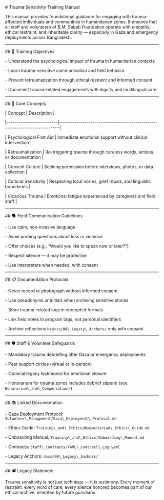 \# Trauma Sensitivity Training Manual



This manual provides foundational guidance for engaging with trauma-affected individuals and communities in humanitarian zones. It ensures that all staff and volunteers of B.M. Sabab Foundation operate with empathy, ethical restraint, and inheritable clarity — especially in Gaza and emergency deployments across Bangladesh.



---



\## 🧭 Training Objectives



\- Understand the psychological impact of trauma in humanitarian contexts  

\- Learn trauma-sensitive communication and field behavior  

\- Prevent retraumatization through ethical restraint and informed consent  

\- Document trauma-related engagements with dignity and multilingual care



---



\## 🧠 Core Concepts



| Concept                  | Description                                                                 |

|--------------------------|------------------------------------------------------------------------------|

| Psychological First Aid  | Immediate emotional support without clinical intervention                   |

| Retraumatization         | Re-triggering trauma through careless words, actions, or documentation      |

| Consent Culture          | Seeking permission before interviews, photos, or data collection            |

| Cultural Sensitivity     | Respecting local norms, grief rituals, and linguistic boundaries            |

| Vicarious Trauma         | Emotional fatigue experienced by caregivers and field staff                 |



---



\## 🗣️ Field Communication Guidelines



\- Use calm, non-invasive language  

\- Avoid probing questions about loss or violence  

\- Offer choices (e.g., “Would you like to speak now or later?”)  

\- Respect silence — it may be protective  

\- Use interpreters when needed, with consent



---



\## 📋 Documentation Protocols



\- Never record or photograph without informed consent  

\- Use pseudonyms or initials when archiving sensitive stories  

\- Store trauma-related logs in encrypted formats  

\- Link field notes to program tags, not personal identifiers  

\- Archive reflections in `docs/00\_Legacy\_Anchors/` only with consent



---



\## 🛡️ Staff \& Volunteer Safeguards



\- Mandatory trauma debriefing after Gaza or emergency deployments  

\- Peer support circles (virtual or in-person)  

\- Optional legacy testimonial for emotional closure  

\- Honorarium for trauma zones includes debrief stipend (see `Honorarium\_and\_Compensation/`)



---



\## 📚 Linked Documentation



\- Gaza Deployment Protocol: `Volunteer\_Management/Gaza\_Deployment\_Protocol.md`  

\- Ethics Guide: `Training\_and\_Ethics/Humanitarian\_Ethics\_Guide.md`  

\- Onboarding Manual: `Training\_and\_Ethics/Onboarding\_Manual.md`  

\- Contracts: `Staff\_Contracts/YAML\_Contract\_Log.yaml`  

\- Legacy Anchors: `docs/00\_Legacy\_Anchors/`



---



\## 🕊️ Legacy Statement



Trauma sensitivity is not just technique — it is testimony. Every moment of restraint, every word of care, every silence honored becomes part of our ethical archive, inherited by future guardians.





